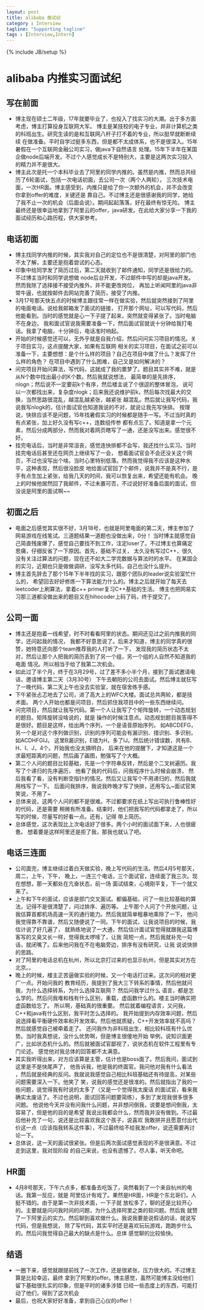 ```yaml
---
layout: post
title: alibaba 面试纪
category : Interview
tagline: "Supporting tagline"
tags : [Interview,Intern]
---
```

{% include JB/setup %}
# alibaba 内推实习面试纪

## 写在前面
- 博主现在硕士二年级，17年就要毕业了，也投入了找实习的大潮。出于多方面考虑，博主打算投身互联网大军。
博主是某技校的电子专业，并非计算机之类的科班出生。研究生读的是和互联网八杆子打不着的专业，所以挺早就断断续续
在做准备。平时自学过挺多东西，但是都不太成体系，也不是很深入。15年暑假在一个互联网金融公司实习，做java下自然语言
处理。15年下半年在某国企做node后端开发。不过个人感觉成长不是特别大，主要是这两次实习投入的精力并不是很大。
- 博主此次是托一个本科毕业去了阿里的同学内推的。虽然是内推，然而总共经历了6轮面试，包括一次电话初面，去公司一次（两个人两轮），
三次技术电面，一次HR面。博主感受到，内推只是给了你一次额外的机会，并不会改变你拿到offer的难度，关键还是
靠自己。不过博主还是很感谢我的同学，她给了我不止一次的机会（后面会说）。期间起起落落，好在最终有惊无险。
博主最终还是很幸运地拿到了阿里云的offer，java研发。在此给大家分享一下我的面试经历和心路历程，供大家参考。


## 电话初面
- 博主找同学内推的时候，其实我对自己的定位也不是很清楚，对阿里的部门也不太了解，主要还是抱着尝试的心态。
- 印象中给同学发了简历过后，第二天就收到了邮件通知，同学还是很给力的。不过博主当时和同学说想做
node后台开发，不过邮件中写的却是java开发。然而我除了选择接不接受内推外，并不能更改岗位，
再加上听闻阿里的java非常牛逼，也就按邮件去网站完善了简历，接受了内推。
- 3月17号那天快五点的时候博主跟往常一样在做实验，然后就突然接到了阿里的电面电话。说给我邮箱发了面试的链接，
打开那个网址，可以写代码，然后他能看到。当时的感觉就是心一下子提了起来，突然就变得紧张了。当时电脑不在身边，
我和面试官说我需要准备一下，然后面试官就说十分钟给我打电话。我拿了电脑，十分钟后，电话准时响起。
- 开始的时候感觉还可以，无外乎就是自我介绍，然后问问实习项目的情况。关于项目实习，这点提醒大家，如果有互联网
相关的实习项目，在面试之前可以准备一下，主要想想：是个什么样的项目？自己在项目中做了什么？发挥了什么样的角色？
在项目中遇到了什么困难，自己又是如何解决的？
- 问完项目开始问算法，写代码，这就成了我的噩梦了。题目其实并不难，就是从N个数中找出最小的K个数。然后我就说想法，
最简单的是先排序，nlogn；然后说不一定要前k个有序，然后楼主说了个很逗的整体冒泡，
说可以一次都找出来，复杂度nlogk；后来我还说维护前k，然后每次找最大的交换，当然思路很混乱，越混乱越紧张，越紧张
越混乱。然后就让我写代码，我说我写nlogk的，估计面试官也知道我说的不对，就说让我先写快排。
按理说，快排应该不是问题，15年找暑假实习的时候都是随手一写。不过当时真的有点紧张，加上好久没有写c++，连数组传参
都有点忘了。知道是拿一个元素，然后分成两部分，然而我对着网页瞎写了一通，还是没写出来。感觉很不好。
- 挂完电话后，当时是非常沮丧，感觉连快排都不会写，我还找什么实习。当时挂完电话后甚至还在网页上继续写了一会，
想着面试官会不会还没关这个网页，不过也没写出个啥。当时心里特别低落。然而我觉得我不应该是这种水平，这种表现，然后很没脸皮
地给面试官回了个邮件，说我并不是真不行，是手有点生加上紧张，给我几天的时间，我可以恢复出来，希望还能有机会。
晚上的时候他居然回了我邮件，不过未置可否，不过说好好准备后面的面试，但没说是阿里的面试啊~~

## 初面之后
- 电面之后感觉其实很不好，3月18号，也就是阿里电面的第二天，博主参加了网易游戏在线笔试。三道题结果一道题也没做出来，0分！
当时博主就感觉自己简直残废爆了，感觉自己要找不到工作，注定loser了。不过博主也算痛定思痛，仔细反省了一下原因。首先，基础不过关，
太久没有写过C++，很久没有关注过算法的问题，现在还不如大二学完数据与算法时的水平。
在某国企的实习，近期也只是做做调研，没写太多代码，自己也没什么提升。
- 博主首先辞去了那个15年下半年找的实习，跟那个团队的leader说实验室忙什么的，
希望回去好好修炼一下算法能力什么的。博主之后就开始了每天去leetcoder上刷算法，拿着c++ primer复习C++基础的生活。
博主也把网易实习那三道都没做出来的题目又在hihocoder上码了码，终于提交了。

## 公司一面
- 博主还是抱着一线希望，时不时看看阿里的状态。期间还见过之前内推我的同学，还问起我的情况，
我都不好意思说了。后来才知道，博主的同学真的很赞，她特意还向那个team推荐我的人打听了一下，
发现我的简历状态不太对，然后让那个人把我的简历丢到了另一个组，另一个组的人自然不知道我的电面
情况。所以相当于给了我第二次机会。
- 如此过了半个月，终于在3月29号，过了差不多小半个月，接到了面试邀请电话，邀请博主第二天（3月30号）
下午去朝阳的公司去面试。然后博主就狂写了一晚代码，第二天上午也没去实验室，就在宿舍练手感。
- 下午紧张忐忑地去了公司，进了高大上的WFC大楼。面试总共两轮，都是技术面。
两个人开始也都是问项目，然后抓住我项目中的一些东西继续问。
- 问完项目，然后就让我写代码。第一个人让我写了个矩阵旋转，一个动态规划的题目。矩阵旋转没啥说的，就是
操作的时候注意点。动态规划题目我答得不是很好。题目是这样，给出两个序列，一个是语音原始序列，
如ABCDEFG，另一个是对这个序列做识别，识别的序列可能会有漏识别、措识别、多识别，如ACDHFGIJ。
这里B漏识别，E错为H，多了IJ。然后统计错误数，共有B、H、I、J，4个。开始我也没太搞明白，
后来在他的提醒下，才知道这是一个求最短距离的问题，然后画了画图，勉强写了个大概。
- 第二个人问的题目比较基础，先是一个字符串反转，然后是个二叉树遍历。我写了个递归的先序遍历，
他看了我的代码后，问我程序什么时候会崩溃，
然后我看了看，没有判断空指针的情况。然后又让我写个不用递归的，然后我就用栈写了一下。
后面问我排序，我说我昨晚才写了快排，还用写么~面试官笑笑说，不用了~
- 总体来说，这两个人问的都不是很难。不过都要求在纸上写出可执行鲁棒性好的代码，还是需要
稍微有所准备。结束时，他们把我写的代码都拿走了，所以写的时候，尽量写的好看一点。还有，记得
带上简历。
- 总体感觉，这次表现比上次电话好了很多。两个小时的面试面下来，人也很疲惫。
想着要是这样阿里还是拒了我，那我也就认了吧。

## 电话三连面
- 公司面完，博主继续过着白天做实验，晚上写代码的生活。然后4月5号那天，周二，上午，下午，
晚上，一连三个电话，三个面试官，连续面了我三次。现在想想，那一天都处在亢奋状态，前一场
面试结束，心境刚平复，下一个就又来了。
- 上午和下午的面试，应该是部门交叉面试。都偏基础，问了一些比较基础的算法，记得不是很清楚了，问过排序、遍历等。
上午那个人问了个开放问题，让我估算首都机场高速一天的通行能力。然后我就简单粗暴地乘除了一下，
他问我觉得靠不靠谱，然后又随便说了一同。下午的面试，让我说项目的时候，我估计说了好几遍了，
就熟练地说了一大通，然后估计面试官觉得就跟我这篇博客写的又臭又长一样，觉得我太啰嗦了，让我
简短一点，然后我就补充一句话，就闭嘴了。后来他问我在不在电脑旁边，排序有没有研究，让我
说说快排的思路。
- 对了阿里的电话总机在杭州，所以北京打过来的也显示杭州，但是其实对方在北京。。
- 晚上的时候，楼主正苦逼做实验的时候，又一个电话打过来。这次问的相对更广一点。开始问我的
教育经历，我提到了我大三下转系的事情，然后他就问我，为什么选择转系，为什么选择互联网？
然后问我学过什么
语言，都是怎么学的。然后问我堆和栈有什么区别，重载，虚函数什么的。楼主当时确实把虚函数给忘了。
所以啊，基础真的很重要。 然后就着编程语言，又问我，C++和java有什么区别，我平时怎么选择的。
我开始提到内存效率问题，然后说选择看平衡硬件效率和开发效率。然后他就质疑，C++开发效率就不高吗？
然后就感觉自己被牵着走了。
还问我作为非科班出生，相比较科班有什么优势。当时我真想说，没什么优势啊，但是博主很傻地开始
举例，说知识面更广，比如状态机什么的。然后就被面试官鄙视了，说状态机在软件工程里有专门论述。
感觉他对我总体的回答都不太满意。
- 其实我听得出来，对方应该算是主管，估计也是boss面了。然后我问，面试到这里是不是快尾声了，
他告诉我，他是我的终面官。我问他对我有什么看法
，然后就是经典的反问。我就说我感觉自己相比科班基础还有待提高，对某些问题需要深入一下。他笑了
笑，说我的感觉还是很准的。然后就指出了我的一些问题，说觉得我有时说的太多了（又是一个觉得我太废话
的面试官，看来我确实太废话了。不过也说明，面试回答问题要简练），多到了发现我很多很多问题。
他说他今天并没有问我什么问题，并非想问倒我，说要是想问倒我，太容易了，但是他的目的是希望
我说出我都会什么，然而我并没有做到。不过最后他补充了一句，说还是比较喜欢我这个孩子，说喜欢
我敢拼并且愿意付出代价这一点（应该指我转系这件事），不过最终给不给我发offer，说还需要再讨论一下。
- 总体说，这一天的面试很紧张。但是后两次面试感觉表现的不是很满意。不过走到这里，我对现阶段
的自己来说，也没有遗憾了。尽人事，听天命吧。

## HR面
- 4月8号那天，下午六点多，都准备去吃饭了，突然看到了一个来自杭州的电话。我第一反应，就是
阿里估计有戏了。果然是HR面，HR是个东北哥们，人挺不错的。由于是第一次非技术面，一下子就
放松多了，聊的还是比较开心的。主要就是问问我时间的问题，为什么选择阿里之类的软问题。然后我
就赞了一下阿里云的实力。然后聊到喜欢做什么。我说我要是说假话的话，就说写代码，但是我想说，
除了写代码，其实平时还是喜欢玩玩游戏，跑跑步什么的。然后问我觉得自己最大的缺点是什么。总体
感觉聊的比较愉快。

## 结语
- 一圈下来，感觉就跟提前找了一次工作，还是很紧张，压力很大的。不过博主算是比较幸运，最终
拿到了阿里的offer。博主感觉，虽然可能博主没给他们留下基础很扎实的印象，但是平时的诸多涉猎
已经一些态度上的东西，可能打动了他们，得到了这次机会
- 最后，也祝大家好好准备，拿到自己心仪的offer！
